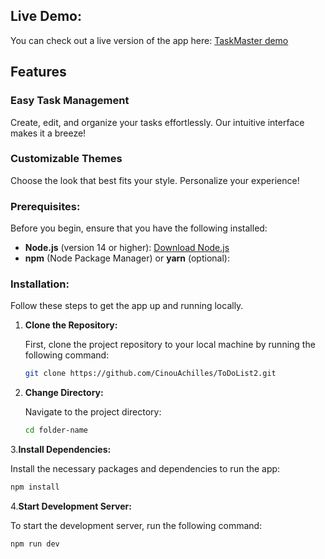 ## Live Demo:
You can check out a live version of the app here: [TaskMaster demo](https://mytodolistone.netlify.app/)

## Features

### Easy Task Management
Create, edit, and organize your tasks effortlessly. Our intuitive interface makes it a breeze!



### Customizable Themes
Choose the look that best fits your style. Personalize your experience!

### Prerequisites:

Before you begin, ensure that you have the following installed:

- **Node.js** (version 14 or higher): [Download Node.js](https://nodejs.org/en)
- **npm** (Node Package Manager) or **yarn** (optional):


### Installation:

Follow these steps to get the app up and running locally.

1. **Clone the Repository:**

   First, clone the project repository to your local machine by running the following command:

   ```bash
   git clone https://github.com/CinouAchilles/ToDoList2.git
2. **Change Directory:**

   Navigate to the project directory:
   ```bash
   cd folder-name
3.**Install Dependencies:**

   Install the necessary packages and dependencies to run the app:
   ```bash
   npm install
   ```
4.**Start Development Server:**

   To start the development server, run the following command:
   ```bash
   npm run dev
   ```
